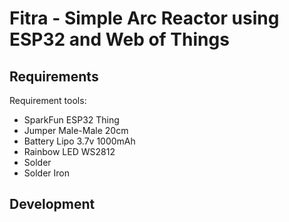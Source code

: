 # Fitra - Simple Arc Reactor using ESP32 and Web of Things

## Requirements

Requirement tools:
- SparkFun ESP32 Thing
- Jumper Male-Male 20cm
- Battery Lipo 3.7v 1000mAh
- Rainbow LED WS2812
- Solder
- Solder Iron

## Development
